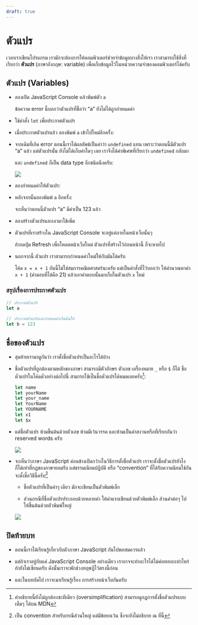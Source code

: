 ```yaml
---
draft: true
---
```


# ตัวแปร

เวลาเราเขียนโปรแกรม เรามักจะต้องการให้คอมพิวเตอร์ช่วยจำข้อมูลบางสิ่งให้เรา
เราสามารถใช้สิ่งที่เรียกว่า **ตัวแปร** (ภาษาอังกฤษ: variable) เพื่อเก็บข้อมูลไว้ในหน่วยความจำของคอมพิวเตอร์ได้ครับ

<script setup>
  import JsConsole from './components/JsConsole.vue'
</script>

## ตัวแปร (Variables)

- ลองเปิด JavaScript Console แล้วพิมพ์ตัว `a`

  <div><JsConsole input='a' error="Uncaught ReferenceError: a is not defined" /></div>

  ข้อความ error นี้บอกว่าตัวแปรที่ชื่อว่า “a” ยังไม่ได้ถูกกำหนดค่า

- ใช้คำสั่ง `let` เพื่อประกาศตัวแปร

  <div><JsConsole input='let a' :output="{value: undefined}" /></div>

- เมื่อประกาศตัวแปรแล้ว ลองพิมพ์ `a` เข้าไปใหม่อีกครั้ง:

  <div><JsConsole input='a' :output="{value: undefined}" /></div>

- จากเดิมที่เกิด error
  ตอนนี้เราได้ผลลัพธ์เป็นคำว่า `undefined` แทน
  เพราะว่าตอนนี้มีตัวแปร “a” แล้ว
  แต่ตัวแปรนั้น ยังไม่ได้เก็บค่าใดๆ เลย
  เราจึงได้ค่าพิเศษที่เรียกว่า `undefined` กลับมา

  และ `undefined` ก็เป็น data type อีกชนิดนึงครับ:

  ![](https://im.dt.in.th/ipfs/bafybeigtdfu5hq4abbfrrteeurfdnqeg5eeyggdiacuqpdqpq5h33wlahm/image.webp)

- ลองกำหนดค่าให้ตัวแปร:

  <div><JsConsole input='a = 123' :output="{value: 123}" /></div>

- หลังจากนั้นลองพิมพ์ `a` อีกครั้ง:

  <div><JsConsole input='a' :output="{value: 123}" /></div>

  จะเห็นว่าตอนนี้ตัวแปร “a” มีค่าเป็น 123 แล้ว

- ลองสร้างตัวแปรและเอามาใช้เพิ่ม

  <div><JsConsole input='let b = 456' :output="{value: undefined}" /></div>

  <div><JsConsole input='a * b' :output="{value: 56088}" /></div>

- ตัวแปรที่เราสร้างใน JavaScript Console จะอยู่แค่ภายในหน้าเว็บนั้นๆ

  ถ้ากดปุ่ม Refresh เพื่อโหลดหน้าเว็บใหม่
  ตัวแปรที่สร้างไว้ก่อนหน้านี้ ก็จะหายไป

  <div><JsConsole input='a * b' error="Uncaught ReferenceError: a is not defined" /></div>

- นอกจากนี้ ตัวแปร เราสามารถกำหนดค่าใหม่ให้กับมันได้ครับ

  <div><JsConsole input='let x = 20' :output="{value: undefined}" /></div>

  <div><JsConsole input='x' :output="{value: 20}" /></div>

  <div><JsConsole input='x = x + 1' :output="{value: 21}" /></div>

  โค้ด `x = x + 1` อันนี้ไม่ใช่สมการคณิตศาสตร์นะครับ
  แต่เป็นคำสั่งที่ไว้บอกว่า
  ให้คำนวณหาค่า `x + 1` (คำตอบที่ได้คือ 21)
  แล้วเอาคำตอบนั้นมาเก็บในตัวแปร `x` ใหม่

### สรุปเรื่องการประกาศตัวแปร

```js
// ประกาศตัวแปร
let a

// ประกาศตัวแปรและกำหนดค่าเริ่มต้นให้
let b = 123
```

## ชื่อของตัวแปร

- สุดท้ายเรามาดูกันว่า เราตั้งชื่อตัวแปรเป็นอะไรได้บ้าง

- ชื่อตัวแปรที่ถูกต้องตามหลักของภาษา สามารถมีตัวอักษร ตัวเลข เครื่องหมาย `_` หรือ `$` ก็ได้
  ชื่อตัวแปรในโค้ดตัวอย่างต่อไปนี้ สามารถใช้เป็นชื่อตัวแปรได้หมดเลยครับ[^varname]:

  ```js
  let name
  let yourName
  let your_name
  let YourName
  let YOURNAME
  let x1
  let $x
  ```

- แต่ชื่อตัวแปร ห้ามขึ้นต้นด้วยตัวเลข
  ห้ามมีเว้นวรรค
  และห้ามเป็นคำสงวนหรือที่เรียกกันว่า reserved words ครับ

  ![](https://im.dt.in.th/ipfs/bafybeia6alagn6g4ptp7gjrdpyyx5w5vlgkojpo7vhppzkldi2zk5mgqzi/image.webp)

- จะเห็นว่าภาษา JavaScript ค่อนข้างเปิดกว้างในวิธีการตั้งชื่อตัวแปร
  เราจะตั้งชื่อตัวแปรยังไงก็ได้เท่าที่กฏของภาษายอมรับ
  แต่ธรรมเนียมปฏิบัติ หรือ “convention” ที่ได้รับความนิยมใช้กัน จะตั้งชื่อวิธีนี้ครับ[^convention]

  - ชื่อตัวแปรที่เป็นคำๆ เดียว
    มักจะเขียนเป็นตัวพิมพ์เล็ก

  - ส่วนกรณีที่ชื่อตัวแปรประกอบด้วยหลายคำ
    ให้คำแรกเขียนด้วยตัวพิมพ์เล็ก ส่วนคำต่อๆ ไป ให้ขึ้นต้นด้วยตัวพิมพ์ใหญ่

  ![](https://im.dt.in.th/ipfs/bafybeiblmjndxpnlchzuy4wsz4tm2sohzf2djrm4c57t7s3fbmsvui3h7a/image.webp)

[^varname]:
    คำอธิบายนี้ยังไม่ถูกต้องซะทีเดียว (oversimplification)
    สามารถดูกฏการตั้งชื่อตัวแปรแบบเต็มๆ ได้บน MDN

[^convention]:
    เป็น convention สำหรับกรณีส่วนใหญ่
    แต่มีข้อยกเว้น ซึ่งจะยังไม่อธิบาย ณ ที่นี้

## ปิดท้ายบท

- ตอนนี้เราได้เรียนรู้เกี่ยวกับตัวภาษา JavaScript กันไปพอสมควรแล้ว

- แต่ถ้าเราอยู่กับแค่ JavaScript Console อย่างเดียว
  เราอาจจะทำอะไรได้ไม่ค่อยเยอะเท่าไหร่ถ้ายังไม่เซียนครับ
  ดังนั้นเราจะพักช่วงทฤษฏีไว้ตรงนี้ก่อน

- และในบทถัดไป เราจะมาเรียนรู้เรื่อง การสร้างหน้าเว็บกันครับ

